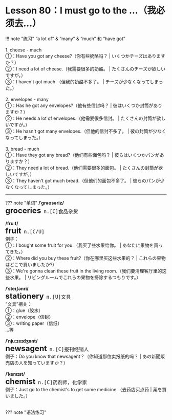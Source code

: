 # Lesson 80：I must go to the ...（我必须去...）


!!! note "练习"
    “a lot of” & “many” & “much” 和 “have got”<br>
    <br>
    1. cheese - much<br>
    ①：Have you got any cheese?（你有些奶酪吗？ | いくつかチーズはありますか？）<br>
    ②：I need a lot of cheese.（我需要很多的奶酪。 | たくさんのチーズが欲しいですが。）<br>
    ③：I haven't got much.（但我的奶酪不多了。 | チーズが少なくなってしまった。）<br>
    <br>
    2. envelopes - many<br>
    ①：Has he got any envelopes?（他有些信封吗？ | 彼はいくつか封筒がありますか？）<br>
    ②：He needs a lot of envelopes.（他需要很多信封。 | たくさんの封筒が欲しいですが。）<br>
    ③：He hasn't got many envelopes.（但他的信封不多了。 | 彼の封筒が少なくなってしまった。）<br>
    <br>
    3. bread - much<br>
    ①：Have they got any bread?（他们有些面包吗？ | 彼らはいくつかパンがありますか？）<br>
    ②：They need a lot of bread.（他们需要很多的面包。 | たくさんの封筒が欲しいですが。）<br>
    ③：They haven't got much bread.（但他们的面包不多了。 | 彼らのパンが少なくなってしまった。）<br>


---
??? note "单词"
    **/ˈgrəʊsəriz/**<br>
    <font size=5>**groceries**</font>&nbsp;&nbsp;<font size=4>`n.[C]食品杂货`</font><br>
    <br>
    **/fruːt/**<br>
    <font size=5>**fruit**</font>&nbsp;&nbsp;<font size=4>`n.[C/U]`</font><br>
    例子：<br>
    ①：I bought some fruit for you.（我买了些水果给你。 | あなたに果物を買ってきた。）<br>
    ②：Where did you buy these fruit?（你在哪里买这些水果的？ | これらの果物はどこで買いましたか?）<br>
    ③：We're gonna clean these fruit in the living room.（我们要清理客厅里的这些水果。 | リビングルームでこれらの果物を掃除するつもりです。）<br>
    <br>
    **/ˈsteɪʃənri/**<br>
    <font size=5>**stationery**</font>&nbsp;&nbsp;<font size=4>`n.[U]文具`</font><br>
    “文具”相关：<br>
    ①：glue（胶水）<br>
    ②：envelope（信封）<br>
    ③：writing paper（信纸）<br>
    ...等<br>
    <br>
    **/ˈnjuːzeɪdʒənt/**<br>
    <font size=5>**newsagent**</font>&nbsp;&nbsp;<font size=4>`n.[C]报刊经销人`</font><br>
    例子：Do you know that newsagent？（你知道那位卖报纸的吗？ | あの新聞販売店の人を知っていますか？）<br>
    <br>
    **/ˈkemɪst/**<br>
    <font size=5>**chemist**</font>&nbsp;&nbsp;<font size=4>`n.[C]药剂师，化学家`</font><br>
    例子：Just go to the chemist's to get some medicine.（去药店买点药 | 薬を買いました。）<br>
    <br>


??? note "语法练习"

